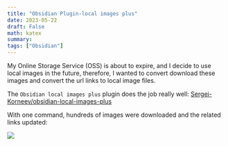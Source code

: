 ```yaml
---
title: "Obsidian Plugin-local images plus"
date: 2023-05-22
draft: False
math: katex
summary: 
tags: ["Obsidian"]
---
```




My Online Storage Service (OSS) is about to expire, and I decide to use local images in the future, therefore, I wanted to convert download these images and convert the url links to local image files.

The `Obsidian local images plus` plugin does the job really well: [Sergei-Korneev/obsidian-local-images-plus](https://github.com/Sergei-Korneev/obsidian-local-images-plus)

With one command, hundreds of images were downloaded and the related links updated: 

![](/images/img_2023-05-22.png)

